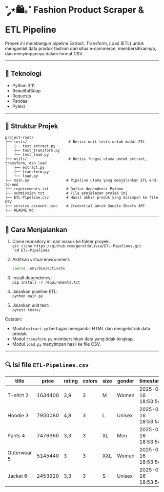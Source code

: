# ˚ ༘⋆🛍️｡˚ Fashion Product Scraper & ETL Pipeline

Proyek ini membangun pipeline Extract, Transform, Load (ETL) untuk mengambil data produk fashion dari situs e-commerce, membersihkannya, dan menyimpannya dalam format CSV. 

---

## 🔧 Teknologi

- Python 3.11
- BeautifulSoup
- Requests
- Pandas
- Pytest

---

## 📁 Struktur Projek

```
project-root/
├── tests/                   # Berisi unit tests untuk modul ETL
│   ├── test_extract.py
│   ├── test_transform.py
│   └── test_load.py
├── utils/                   # Berisi fungsi utama untuk extract, transform, dan load
│   ├── extract.py
│   ├── transform.py
│   └── load.py
├── main.py                 # Pipeline utama yang menjalankan ETL end-to-end
├── requirements.txt        # Daftar dependensi Python
├── submission.txt          # File penjelasan projek ini
├── ETL-Pipeline.csv        # Hasil akhir produk yang disimpan ke file CSV
├── service_account.json    # Credential untuk Google Sheets API
├── README.md 
```

---

## 🚀 Cara Menjalankan

1. Clone repository ini dan masuk ke folder proyek. <br>
   `git clone https://github.com/geraldalivia/ETL-Pipelines.git` <br>
  ` cd ETL-Pipelines`<br>
   
3. Aktifkan virtual environment:
   ```bash
   source .env/bin/activate
   
4. Install dependency:  
   `pip install -r requirements.txt`

5. Jalankan pipeline ETL:  
   `python main.py`

6. Jalankan unit test:  
   `pytest tests/`

Catatan:
- Modul `extract.py` bertugas mengambil HTML dan mengekstrak data produk.
- Modul `transform.py` membersihkan data yang tidak lengkap.
- Modul `load.py` menyimpan hasil ke file CSV.

---

## 🔍 Isi file `ETL-Pipelines.csv`

| title       | price   | rating | colors | size | gender | timestamp           |
| ----------- | ------- | ------ | ------ | ---- | ------ | ------------------- |
| T-shirt 2   | 1634400 | 3,9    | 3      | M    | Women  | 2025-06-16 18:53:54 |
| Hoodie 3    | 7950080 | 4,8    | 3      | L    | Unisex | 2025-06-16 18:53:54 |
| Pants 4     | 7476960 | 3,3    | 3      | XL   | Men    | 2025-06-16 18:53:54 |
| Outerwear 5 | 5145440 | 3      | 3      | XXL  | Women  | 2025-06-16 18:53:54 |
| Jacket 6    | 2453920 | 3,3    | 3      | S    | Unisex | 2025-06-16 18:53:54 |
